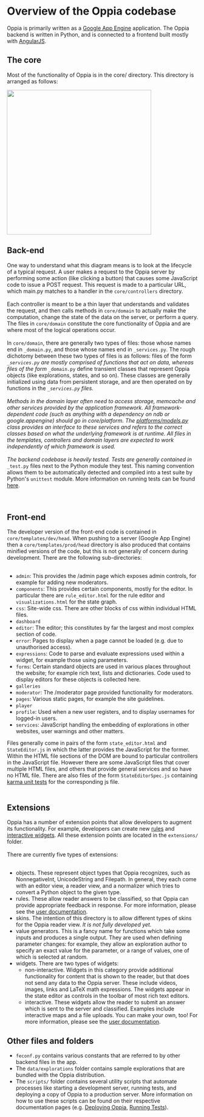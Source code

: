 # Overview of the Oppia codebase #

Oppia is primarily written as a [Google App Engine](https://developers.google.com/appengine/docs/whatisgoogleappengine) application. The Oppia backend is written in Python, and is connected to a frontend built mostly with [AngularJS](http://angularjs.org/).

## The core ##

Most of the functionality of Oppia is in the core/ directory. This directory is arranged as follows:

<img src='http://wiki.oppia.googlecode.com/git/images/codebaseOverview.png' width='380'>


<h2>Back-end</h2>

One way to understand what this diagram means is to look at the lifecycle of a typical request. A user makes a request to the Oppia server by performing some action (like clicking a button) that causes some JavaScript code to issue a POST request. This request is made to a particular URL, which main.py matches to a handler in the <code>core/controllers</code> directory.<br>
<br>
Each controller is meant to be a thin layer that understands and validates the request, and then calls methods in <code>core/domain</code> to actually make the computation, change the state of the data on the server, or perform a query. The files in <code>core/domain</code> constitute the core functionality of Oppia and are where most of the logical operations occur.<br>
<br>
In <code>core/domain</code>, there are generally two types of files: those whose names end in <code>_domain.py</code>, and those whose names end in <code>_services.py</code>. The rough dichotomy between these two types of files is as follows: files of the form <code>*_services.py</code> are mostly comprised of functions that act on data, whereas files of the form <code>*_domain.py</code> define transient classes that represent Oppia objects (like explorations, states, and so on). These classes are generally initialized using data from persistent storage, and are then operated on by functions in the <code>*_services.py</code> files.<br>
<br>
Methods in the domain layer often need to access storage, memcache and other services provided by the application framework. All framework-dependent code (such as anything with a dependency on ndb or google.appengine) should go in core/platform. The <a href='https://code.google.com/p/oppia/source/browse/core/platform/models.py'>platforms/models.py</a> class provides an interface to these services and refers to the correct classes based on what the underlying framework is at runtime. All files in the templates, controllers and domain layers are expected to work independently of which framework is used.<br>
<br>
The backend codebase is heavily tested. Tests are generally contained in <code>*_test.py</code> files next to the Python module they test. This naming convention allows them to be automatically detected and compiled into a test suite by Python's <code>unittest</code> module. More information on running tests can be found <a href='https://code.google.com/p/oppia/wiki/SettingUpTests'>here</a>.<br>
<br>
<br>
<h2>Front-end</h2>

The developer version of the front-end code is contained in <code>core/templates/dev/head</code>. When pushing to a server (Google App Engine) then a <code>core/templates/prod/head</code> directory is also produced that contains minified versions of the code, but this is not generally of concern during development. There are the following sub-directories:<br>
<br>
<ul><li><code>admin</code>: This provides the /admin page which exposes admin controls, for example for adding new moderators.<br>
</li><li><code>components</code>: This provides certain components, mostly for the editor. In particular there are <code>rule_editor.html</code> for the rule editor and <code>visualizations.html</code> for the state graph.<br>
</li><li><code>css</code>: Site-wide css. There are other blocks of css within individual HTML files.<br>
</li><li><code>dashboard</code>
</li><li><code>editor</code>: The editor; this constitutes by far the largest and most complex section of code.<br>
</li><li><code>error</code>: Pages to display when a page cannot be loaded (e.g. due to unauthorised access).<br>
</li><li><code>expressions</code>: Code to parse and evaluate expressions used within a widget, for example those using parameters.<br>
</li><li><code>forms</code>: Certain standard objects are used in various places throughout the website; for example rich text, lists and dictionaries. Code used to display editors for these objects is collected here.<br>
</li><li><code>galleries</code>
</li><li><code>moderator</code>: The /moderator page provided functionality for moderators.<br>
</li><li><code>pages</code>: Various static pages, for example the site guidelines.<br>
</li><li><code>player</code>
</li><li><code>profile</code>: Used when a new user registers, and to display usernames for logged-in users.<br>
</li><li><code>services</code>: JavaScript handling the embedding of explorations in other websites, user warnings and other matters.</li></ul>


Files generally come in pairs of the form <code>state_editor.html</code> and <code>StateEditor.js</code> in which the latter provides the JavaScript for the former. Within the HTML file sections of the DOM are bound to particular controllers in the JavaScript file. However there are some JavaScript files that cover multiple HTML files, and others that provide general services and so have no HTML file. There are also files of the form <code>StateEditorSpec.js</code> containing <a href='SettingUpTests.md'>karma unit tests</a> for the corresponding js file.<br>
<br>
<h2>Extensions</h2>

Oppia has a number of extension points that allow developers to augment its functionality. For example, developers can create new <a href='https://code.google.com/p/oppia/wiki/CreatingNewRules'>rules</a> and <a href='https://code.google.com/p/oppia/wiki/CreatingInteractiveWidgets'>interactive widgets</a>. All these extension points are located in the <code>extensions/</code> folder.<br>
<br>
There are currently five types of extensions:<br>
<br>
<ul><li>objects. These represent object types that Oppia recognizes, such as NonnegativeInt, UnicodeString and Filepath. In general, they each come with an editor view, a reader view, and a normalizer which tries to convert a Python object to the given type.<br>
</li><li>rules. These allow reader answers to be classified, so that Oppia can provide appropriate feedback in response. For more information, please see the <a href='https://code.google.com/p/oppia/wiki/Rules'>user documentation</a>.<br>
</li><li>skins. The intention of this directory is to allow different types of skins for the Oppia reader view. <i>It is not fully developed yet.</i>
</li><li>value generators. This is a fancy name for functions which take some inputs and produces a single output. They are used when defining parameter changes: for example, they allow an exploration author to specify an exact value for the parameter, or a range of values, one of which is selected at random.<br>
</li><li>widgets. There are two types of widgets:<br>
<ul><li>non-interactive. Widgets in this category provide additional functionality for content that is shown to the reader, but that does not send any data to the Oppia server. These include videos, images, links and LaTeX math expressions. The widgets appear in the state editor as controls in the toolbar of most rich text editors.<br>
</li><li>interactive. These widgets allow the reader to submit an answer which is sent to the server and classified. Examples include interactive maps and a file uploads. You can make your own, too! For more information, please see the <a href='https://code.google.com/p/oppia/wiki/InteractiveWidgets'>user documentation</a>.</li></ul></li></ul>


<h2>Other files and folders</h2>

<ul><li><code>feconf.py</code> contains various constants that are referred to by other backend files in the app.<br>
</li><li>The <code>data/explorations</code> folder contains sample explorations that are bundled with the Oppia distribution.<br>
</li><li>The <code>scripts/</code> folder contains several utility scripts that automate processes like starting a development server, running tests, and deploying a copy of Oppia to a production server. More information on how to use these scripts can be found on their respective documentation pages (e.g. <a href='DeployingOppia.md'>Deploying Oppia</a>, <a href='https://code.google.com/p/oppia/wiki/SettingUpTests'>Running Tests</a>).